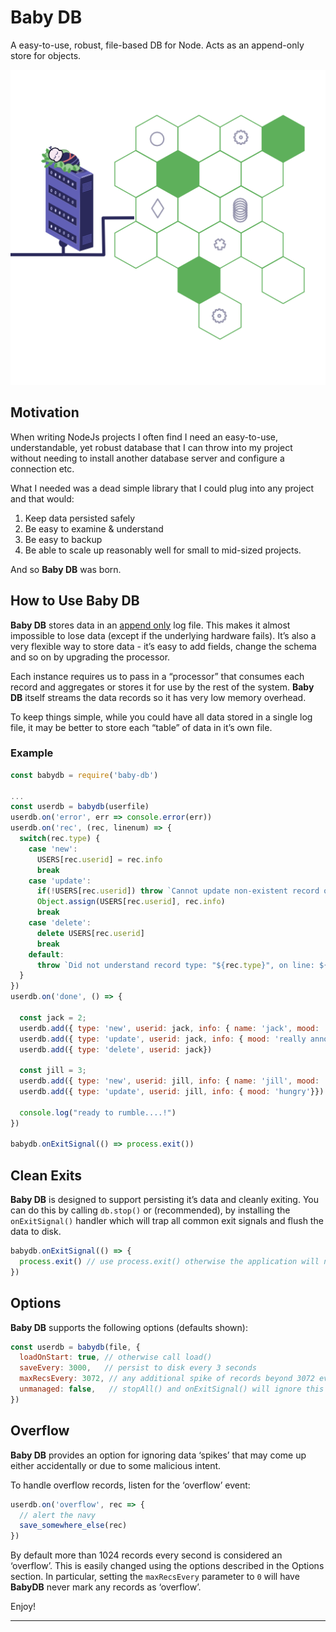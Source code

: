 # Baby DB

A easy-to-use, robust, file-based DB for Node. Acts as an append-only store for objects.

![icon](./baby-db.png)

## Motivation

When writing NodeJs projects I often find I need an easy-to-use, understandable, yet robust database that I can throw into my project without needing to install another database server and configure a connection etc.

What I needed was a dead simple library that I could plug into any project and that would:

1. Keep data persisted safely
2. Be easy to examine & understand
3. Be easy to backup
4. Be able to scale up reasonably well for small to mid-sized projects.

And so **Baby DB** was born.

## How to Use Baby DB

**Baby DB** stores data in an [append only](https://en.wikipedia.org/wiki/Append-only) log file. This makes it almost impossible to lose data (except if the underlying hardware fails). It’s also a very flexible way to store data - it’s easy to add fields, change the schema and so on by upgrading the processor.

Each instance requires us to pass in a “processor” that consumes each record and aggregates or stores it for use by the rest of the system.  **Baby DB** itself streams the data records so it has very low memory overhead.

To keep things simple, while you could have all data stored in a single log file, it may be better to store each “table” of data in it’s own file.

### Example

```javascript
const babydb = require('baby-db')

...
const userdb = babydb(userfile)
userdb.on('error', err => console.error(err))
userdb.on('rec', (rec, linenum) => {
  switch(rec.type) {
    case 'new':
      USERS[rec.userid] = rec.info
      break
    case 'update':
      if(!USERS[rec.userid]) throw `Cannot update non-existent record on line: ${linenum}`
      Object.assign(USERS[rec.userid], rec.info)
      break
    case 'delete':
      delete USERS[rec.userid]
      break
    default:
      throw `Did not understand record type: "${rec.type}", on line: ${linenum}`
  }
})
userdb.on('done', () => {

  const jack = 2;
  userdb.add({ type: 'new', userid: jack, info: { name: 'jack', mood: 'annoyed'}})
  userdb.add({ type: 'update', userid: jack, info: { mood: 'really annoyed'}})
  userdb.add({ type: 'delete', userid: jack})

  const jill = 3;
  userdb.add({ type: 'new', userid: jill, info: { name: 'jill', mood: 'sleepy'}})
  userdb.add({ type: 'update', userid: jill, info: { mood: 'hungry'}})

  console.log("ready to rumble....!")
})

babydb.onExitSignal(() => process.exit())

```

## Clean Exits

**Baby DB** is designed to support persisting it’s data and cleanly exiting. You can do this by calling `db.stop()` or (recommended), by installing the `onExitSignal()` handler which will trap all common exit signals and flush the data to disk.

```javascript
babydb.onExitSignal(() => {
  process.exit() // use process.exit() otherwise the application will not exit
})
```

## Options

**Baby DB** supports the following options (defaults shown):

```javascript
const userdb = babydb(file, {
  loadOnStart: true, // otherwise call load()
  saveEvery: 3000,   // persist to disk every 3 seconds
  maxRecsEvery: 3072, // any additional spike of records beyond 3072 every 3 seconds will raise an 'overflow' event
  unmanaged: false,   // stopAll() and onExitSignal() will ignore this database if true
})
```

## Overflow

**Baby DB** provides an option for ignoring data ‘spikes’ that may come up either accidentally or due to some malicious intent. 

To handle overflow records, listen for the ‘overflow’ event:

```javascript
userdb.on('overflow', rec => {
  // alert the navy
  save_somewhere_else(rec)
})
```

By default more than 1024 records every second is considered an ‘overflow’. This is easily changed using the options described in the Options section. In particular, setting the `maxRecsEvery` parameter to `0` will have **BabyDB** never mark any records as ‘overflow’.

Enjoy!

------

